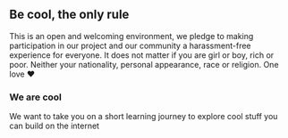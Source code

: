 ## Be cool, the only rule
This is an open and welcoming environment, we pledge to making participation in our project and our community a harassment-free experience for everyone. It does not matter if you are girl or boy, rich or poor. Neither your nationality, personal appearance, race or religion. One love :heart:

### We are cool
We want to take you on a short learning journey to explore cool stuff you can build on the internet
